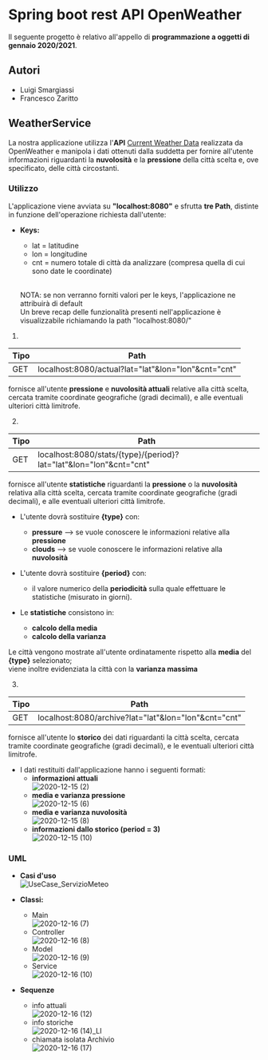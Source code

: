 
# Spring boot rest API OpenWeather 
Il seguente progetto è relativo all'appello di **programmazione a oggetti di gennaio 2020/2021**.
## Autori 
* Luigi Smargiassi
* Francesco Zaritto
## WeatherService
La nostra applicazione utilizza l'**API** [Current Weather Data](https://openweathermap.org/current#cycle) realizzata da OpenWeather  e manipola i dati ottenuti dalla suddetta per fornire all'utente informazioni riguardanti la **nuvolosità** e la **pressione** della città scelta e, ove specificato, delle città circostanti.
### Utilizzo
L'applicazione viene avviata su **"localhost:8080"** e sfrutta **tre Path**, distinte in funzione dell'operazione richiesta dall'utente:

* **Keys:**
  * lat = latitudine
  * lon = longitudine
  * cnt = numero totale di città da analizzare (compresa quella di cui sono date le coordinate)
  
  <br/> NOTA: se non verranno forniti valori per le keys, l'applicazione ne attribuirà di default
  <br/> Un breve recap delle funzionalità presenti nell'applicazione è visualizzabile richiamando la path "localhost:8080/"

1)
Tipo | Path | 
---- | ---- | 
GET | localhost:8080/actual?lat="lat"&lon="lon"&cnt="cnt" |

fornisce all'utente **pressione** e **nuvolosità attuali** relative alla città scelta, cercata tramite coordinate geografiche (gradi decimali), e alle eventuali ulteriori città limitrofe.

2)
Tipo | Path | 
---- | ---- | 
GET | localhost:8080/stats/{type}/{period}?lat="lat"&lon="lon"&cnt="cnt" |

fornisce all'utente **statistiche** riguardanti la **pressione** o la **nuvolosità** relativa alla città scelta, cercata tramite coordinate geografiche (gradi decimali), e alle eventuali ulteriori città limitrofe. 

* L'utente dovrà sostituire **{type}** con: 
  * **pressure** --> se vuole conoscere le informazioni relative alla **pressione**
  * **clouds** --> se vuole conoscere le informazioni relative alla **nuvolosità**

* L'utente dovrà sostituire **{period}** con:
  * il valore numerico della **periodicità** sulla quale effettuare le statistiche (misurato in giorni).

* Le **statistiche** consistono in:
  * **calcolo della media** 
  * **calcolo della varianza**

Le città vengono mostrate all'utente ordinatamente rispetto alla **media** del **{type}** selezionato; <br/>
viene inoltre evidenziata la città con la **varianza massima**


3)
Tipo | Path | 
---- | ---- | 
GET | localhost:8080/archive?lat="lat"&lon="lon"&cnt="cnt" |

fornisce all'utente lo **storico** dei dati riguardanti la città scelta, cercata tramite coordinate geografiche (gradi decimali), e le eventuali ulteriori città limitrofe.

* I dati restituiti dall'applicazione hanno i seguenti formati: 
  * **informazioni attuali**
<br/> ![2020-12-15 (2)](https://user-images.githubusercontent.com/75085155/102226559-cf870800-3ee8-11eb-9c5a-c2112578e329.png) 
  * **media e varianza pressione**
<br/>![2020-12-15 (6)](https://user-images.githubusercontent.com/75085155/102270380-3246c680-3f1e-11eb-98c6-27d74a22e3f7.png)
  * **media e varianza nuvolosità**
<br/> ![2020-12-15 (8)](https://user-images.githubusercontent.com/75085155/102271207-62429980-3f1f-11eb-8553-a5c016e753fb.png)
  * **informazioni dallo storico (period = 3)** 
<br/> ![2020-12-15 (10)](https://user-images.githubusercontent.com/75085155/102271588-e432c280-3f1f-11eb-8430-5d9aef011ef1.png)



### UML 
   * **Casi d'uso**
<br/> ![UseCase_ServizioMeteo](https://user-images.githubusercontent.com/75085155/102118385-eb829f00-3e3f-11eb-81cf-cf6f266c6497.png)
* **Classi:**
  * Main
<br/> ![2020-12-16 (7)](https://user-images.githubusercontent.com/75085155/102328364-44108400-3f87-11eb-9840-3eb6f2f52a94.png)
  * Controller
<br/> ![2020-12-16 (8)](https://user-images.githubusercontent.com/75085155/102328698-b2554680-3f87-11eb-92d6-4a03285cc5a6.png)
  * Model
<br/> ![2020-12-16 (9)](https://user-images.githubusercontent.com/75085155/102328899-f7797880-3f87-11eb-827d-f819573e09b3.png)
  * Service
<br/> ![2020-12-16 (10)](https://user-images.githubusercontent.com/75085155/102329007-1b3cbe80-3f88-11eb-925f-e737a43d5e90.png)

* **Sequenze** 
  * info attuali
<br/> ![2020-12-16 (12)](https://user-images.githubusercontent.com/75085155/102338614-5e9d2a00-3f94-11eb-969f-53b271aaa858.png)
  * info storiche 
<br/> ![2020-12-16 (14)_LI](https://user-images.githubusercontent.com/75085155/102347422-b0e44800-3fa0-11eb-88cd-ee69738472ba.jpg)
  * chiamata isolata Archivio 
<br/> ![2020-12-16 (17)](https://user-images.githubusercontent.com/75085155/102343055-5ea02880-3f9a-11eb-9250-44e7e1b66142.png)



